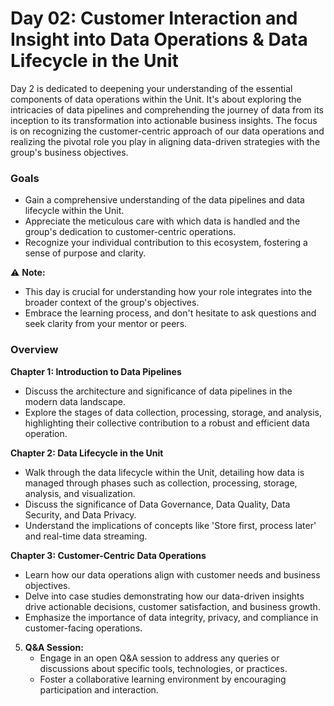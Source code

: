 # Day 02: Customer Interaction and Insight into Data Operations & Data Lifecycle in the Unit

Day 2 is dedicated to deepening your understanding of the essential components of data operations within the Unit. It's about exploring the intricacies of data pipelines and comprehending the journey of data from its inception to its transformation into actionable business insights. The focus is on recognizing the customer-centric approach of our data operations and realizing the pivotal role you play in aligning data-driven strategies with the group's business objectives.

### Goals
- Gain a comprehensive understanding of the data pipelines and data lifecycle within the Unit.
- Appreciate the meticulous care with which data is handled and the group's dedication to customer-centric operations.
- Recognize your individual contribution to this ecosystem, fostering a sense of purpose and clarity.

:warning: **Note:**
- This day is crucial for understanding how your role integrates into the broader context of the group's objectives.
- Embrace the learning process, and don't hesitate to ask questions and seek clarity from your mentor or peers.

### Overview

**Chapter 1: Introduction to Data Pipelines**
   - Discuss the architecture and significance of data pipelines in the modern data landscape.
   - Explore the stages of data collection, processing, storage, and analysis, highlighting their collective contribution to a robust and efficient data operation.

**Chapter 2: Data Lifecycle in the Unit**
   - Walk through the data lifecycle within the Unit, detailing how data is managed through phases such as collection, processing, storage, analysis, and visualization.
   - Discuss the significance of Data Governance, Data Quality, Data Security, and Data Privacy.
   - Understand the implications of concepts like 'Store first, process later' and real-time data streaming.

**Chapter 3: Customer-Centric Data Operations**
   - Learn how our data operations align with customer needs and business objectives.
   - Delve into case studies demonstrating how our data-driven insights drive actionable decisions, customer satisfaction, and business growth.
   - Emphasize the importance of data integrity, privacy, and compliance in customer-facing operations.

5. **Q&A Session:**
   - Engage in an open Q&A session to address any queries or discussions about specific tools, technologies, or practices.
   - Foster a collaborative learning environment by encouraging participation and interaction.


